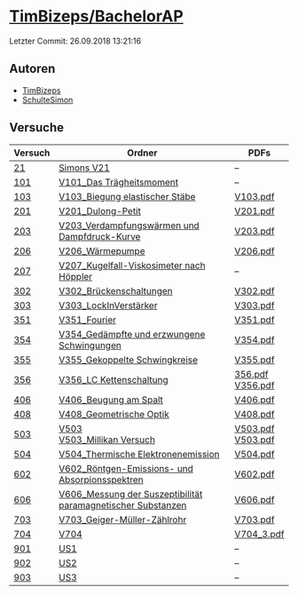 # [TimBizeps/BachelorAP](https://github.com/TimBizeps/BachelorAP)

Letzter Commit: 26.09.2018 13:21:16

## Autoren
- [TimBizeps](https://github.com/TimBizeps)
- [SchulteSimon](https://github.com/SchulteSimon)

## Versuche

|        Versuch         |                                                                                           Ordner                                                                                            |                                                                                                                                              PDFs                                                                                                                                               |
|------------------------|---------------------------------------------------------------------------------------------------------------------------------------------------------------------------------------------|-------------------------------------------------------------------------------------------------------------------------------------------------------------------------------------------------------------------------------------------------------------------------------------------------|
|[21](../../versuch/21)  |[Simons V21](https://github.com/TimBizeps/BachelorAP/tree/master/Simons%20V21)                                                                                                               |–                                                                                                                                                                                                                                                                                                |
|[101](../../versuch/101)|[V101_Das Trägheitsmoment](https://github.com/TimBizeps/BachelorAP/tree/master/V101_Das%20Tr%C3%A4gheitsmoment)                                                                              |–                                                                                                                                                                                                                                                                                                |
|[103](../../versuch/103)|[V103_Biegung elastischer Stäbe](https://github.com/TimBizeps/BachelorAP/tree/master/V103_Biegung%20elastischer%20St%C3%A4be)                                                                |[V103.pdf](https://docs.google.com/viewer?url=https://raw.githubusercontent.com/TimBizeps/BachelorAP/master/V103_Biegung%20elastischer%20St%C3%A4be/V103.pdf)                                                                                                                                    |
|[201](../../versuch/201)|[V201_Dulong-Petit](https://github.com/TimBizeps/BachelorAP/tree/master/V201_Dulong-Petit)                                                                                                   |[V201.pdf](https://docs.google.com/viewer?url=https://raw.githubusercontent.com/TimBizeps/BachelorAP/master/V201_Dulong-Petit/V201.pdf)                                                                                                                                                          |
|[203](../../versuch/203)|[V203_Verdampfungswärmen und Dampfdruck-Kurve](https://github.com/TimBizeps/BachelorAP/tree/master/V203_Verdampfungsw%C3%A4rmen%20und%20Dampfdruck-Kurve)                                    |[V203.pdf](https://docs.google.com/viewer?url=https://raw.githubusercontent.com/TimBizeps/BachelorAP/master/V203_Verdampfungsw%C3%A4rmen%20und%20Dampfdruck-Kurve/V203.pdf)                                                                                                                      |
|[206](../../versuch/206)|[V206_Wärmepumpe](https://github.com/TimBizeps/BachelorAP/tree/master/V206_W%C3%A4rmepumpe)                                                                                                  |[V206.pdf](https://docs.google.com/viewer?url=https://raw.githubusercontent.com/TimBizeps/BachelorAP/master/V206_W%C3%A4rmepumpe/V206.pdf)                                                                                                                                                       |
|[207](../../versuch/207)|[V207_Kugelfall-Viskosimeter nach Höppler](https://github.com/TimBizeps/BachelorAP/tree/master/V207_Kugelfall-Viskosimeter%20nach%20H%C3%B6ppler)                                            |–                                                                                                                                                                                                                                                                                                |
|[302](../../versuch/302)|[V302_Brückenschaltungen](https://github.com/TimBizeps/BachelorAP/tree/master/V302_Br%C3%BCckenschaltungen)                                                                                  |[V302.pdf](https://docs.google.com/viewer?url=https://raw.githubusercontent.com/TimBizeps/BachelorAP/master/V302_Br%C3%BCckenschaltungen/V302.pdf)                                                                                                                                               |
|[303](../../versuch/303)|[V303_LockInVerstärker](https://github.com/TimBizeps/BachelorAP/tree/master/V303_LockInVerst%C3%A4rker)                                                                                      |[V303.pdf](https://docs.google.com/viewer?url=https://raw.githubusercontent.com/TimBizeps/BachelorAP/master/V303_LockInVerst%C3%A4rker/V303.pdf)                                                                                                                                                 |
|[351](../../versuch/351)|[V351_Fourier](https://github.com/TimBizeps/BachelorAP/tree/master/V351_Fourier)                                                                                                             |[V351.pdf](https://docs.google.com/viewer?url=https://raw.githubusercontent.com/TimBizeps/BachelorAP/master/V351_Fourier/V351.pdf)                                                                                                                                                               |
|[354](../../versuch/354)|[V354_Gedämpfte und erzwungene Schwingungen](https://github.com/TimBizeps/BachelorAP/tree/master/V354_Ged%C3%A4mpfte%20und%20erzwungene%20Schwingungen)                                      |[V354.pdf](https://docs.google.com/viewer?url=https://raw.githubusercontent.com/TimBizeps/BachelorAP/master/V354_Ged%C3%A4mpfte%20und%20erzwungene%20Schwingungen/V354.pdf)                                                                                                                      |
|[355](../../versuch/355)|[V355_Gekoppelte Schwingkreise](https://github.com/TimBizeps/BachelorAP/tree/master/V355_Gekoppelte%20Schwingkreise)                                                                         |[V355.pdf](https://docs.google.com/viewer?url=https://raw.githubusercontent.com/TimBizeps/BachelorAP/master/V355_Gekoppelte%20Schwingkreise/V355.pdf)                                                                                                                                            |
|[356](../../versuch/356)|[V356_LC Kettenschaltung](https://github.com/TimBizeps/BachelorAP/tree/master/V356_LC%20Kettenschaltung)                                                                                     |[356.pdf](https://docs.google.com/viewer?url=https://raw.githubusercontent.com/TimBizeps/BachelorAP/master/V356_LC%20Kettenschaltung/356.pdf)<br/>[V356.pdf](https://docs.google.com/viewer?url=https://raw.githubusercontent.com/TimBizeps/BachelorAP/master/V356_LC%20Kettenschaltung/V356.pdf)|
|[406](../../versuch/406)|[V406_Beugung am Spalt](https://github.com/TimBizeps/BachelorAP/tree/master/V406_Beugung%20am%20Spalt)                                                                                       |[V406.pdf](https://docs.google.com/viewer?url=https://raw.githubusercontent.com/TimBizeps/BachelorAP/master/V406_Beugung%20am%20Spalt/V406.pdf)                                                                                                                                                  |
|[408](../../versuch/408)|[V408_Geometrische Optik](https://github.com/TimBizeps/BachelorAP/tree/master/V408_Geometrische%20Optik)                                                                                     |[V408.pdf](https://docs.google.com/viewer?url=https://raw.githubusercontent.com/TimBizeps/BachelorAP/master/V408_Geometrische%20Optik/V408.pdf)                                                                                                                                                  |
|[503](../../versuch/503)|[V503](https://github.com/TimBizeps/BachelorAP/tree/master/V503)<br/>[V503_Millikan Versuch](https://github.com/TimBizeps/BachelorAP/tree/master/V503_Millikan%20Versuch)                    |[V503.pdf](https://docs.google.com/viewer?url=https://raw.githubusercontent.com/TimBizeps/BachelorAP/master/V503_Millikan%20Versuch/V503.pdf)<br/>[V503.pdf](https://docs.google.com/viewer?url=https://raw.githubusercontent.com/TimBizeps/BachelorAP/master/V503/V503.pdf)                     |
|[504](../../versuch/504)|[V504_Thermische Elektronenemission](https://github.com/TimBizeps/BachelorAP/tree/master/V504_Thermische%20Elektronenemission)                                                               |[V504.pdf](https://docs.google.com/viewer?url=https://raw.githubusercontent.com/TimBizeps/BachelorAP/master/V504_Thermische%20Elektronenemission/V504.pdf)                                                                                                                                       |
|[602](../../versuch/602)|[V602_Röntgen-Emissions- und Absorpionsspektren](https://github.com/TimBizeps/BachelorAP/tree/master/V602_R%C3%B6ntgen-Emissions-%20und%20Absorpionsspektren)                                |[V602.pdf](https://docs.google.com/viewer?url=https://raw.githubusercontent.com/TimBizeps/BachelorAP/master/V602_R%C3%B6ntgen-Emissions-%20und%20Absorpionsspektren/V602.pdf)                                                                                                                    |
|[606](../../versuch/606)|[V606_Messung der Suszeptibilität paramagnetischer Substanzen](https://github.com/TimBizeps/BachelorAP/tree/master/V606_Messung%20der%20Suszeptibilit%C3%A4t%20paramagnetischer%20Substanzen)|[V606.pdf](https://docs.google.com/viewer?url=https://raw.githubusercontent.com/TimBizeps/BachelorAP/master/V606_Messung%20der%20Suszeptibilit%C3%A4t%20paramagnetischer%20Substanzen/V606.pdf)                                                                                                  |
|[703](../../versuch/703)|[V703_Geiger-Müller-Zählrohr](https://github.com/TimBizeps/BachelorAP/tree/master/V703_Geiger-M%C3%BCller-Z%C3%A4hlrohr)                                                                     |[V703.pdf](https://docs.google.com/viewer?url=https://raw.githubusercontent.com/TimBizeps/BachelorAP/master/V703_Geiger-M%C3%BCller-Z%C3%A4hlrohr/V703.pdf)                                                                                                                                      |
|[704](../../versuch/704)|[V704](https://github.com/TimBizeps/BachelorAP/tree/master/V704)                                                                                                                             |[V704_3.pdf](https://docs.google.com/viewer?url=https://raw.githubusercontent.com/TimBizeps/BachelorAP/master/V704/V704_3.pdf)                                                                                                                                                                   |
|[901](../../versuch/901)|[US1](https://github.com/TimBizeps/BachelorAP/tree/master/US1)                                                                                                                               |–                                                                                                                                                                                                                                                                                                |
|[902](../../versuch/902)|[US2](https://github.com/TimBizeps/BachelorAP/tree/master/US2)                                                                                                                               |–                                                                                                                                                                                                                                                                                                |
|[903](../../versuch/903)|[US3](https://github.com/TimBizeps/BachelorAP/tree/master/US3)                                                                                                                               |–                                                                                                                                                                                                                                                                                                |
